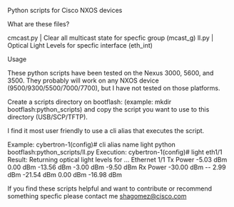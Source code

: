 Python scripts for Cisco NXOS devices

What are these files? 

cmcast.py | Clear all multicast state for specfic group (mcast_g)
ll.py | Optical Light Levels for specfic interface (eth_int)

Usage

These python scripts have been tested on the Nexus 3000, 5600, and 3500. They probably will work on any NXOS device (9500/9300/5500/7000/7700), but I have not tested on those platforms. 

Create a scripts directory on bootflash: (example: mkdir bootflash:python_scripts) and copy the script you want to use to this directory (USB/SCP/TFTP).

I find it most user friendly to use a cli alias that executes the script. 

Example: cybertron-1(config)# cli alias name light python bootflash:python_scripts/ll.py
Execution: cybertron-1(config)# light eth1/1
Result: Returning optical light levels for ...
Ethernet 1/1
  Tx Power       -5.03 dBm       0.00 dBm  -13.56 dBm   -3.00 dBm     -9.50 dBm
  Rx Power      -30.00 dBm --    2.99 dBm  -21.54 dBm    0.00 dBm    -16.98 dBm

  If you find these scripts helpful and want to contribute or recommend something specfic please contact me shagomez@cisco.com
  